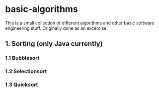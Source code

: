 # basic-algorithms
This is a small collection of different algorithms and other basic software engineering stuff. Originally done as an excercise.

## 1. Sorting (only Java currently)

### 1.1 Bubblesort

### 1.2 Selectionsort

### 1.3 Quicksort
